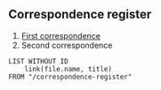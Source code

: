 ## Correspondence register

1. [First correspondence](https://github.com/mik-wright/ballina-sub-branch/blob/main/correspondence-register/first-corro.md)
2. Second correspondence
```dataview
LIST WITHOUT ID
	link(file.name, title)
FROM "/correspondence-register"
```
